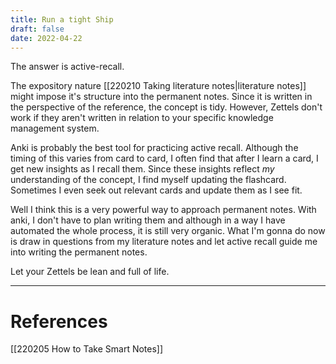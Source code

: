 ```yaml
---
title: Run a tight Ship
draft: false
date: 2022-04-22
---
```


The answer is active-recall. 

The expository nature [[220210 Taking literature notes|literature notes]] might impose it's structure into the permanent notes. Since it is written in the perspective of the reference, the concept is tidy. However, Zettels don't work if they aren't written in relation to your specific knowledge management system.  

Anki is probably the best tool for practicing active recall. Although the timing of this varies from card to card, I often find that after I learn a card, I get new insights as I recall them. Since these insights reflect *my* understanding of the concept, I find myself updating the flashcard.  Sometimes I even seek out relevant cards and update them as I see fit. 

Well I think this is a very powerful way to approach permanent notes. With anki, I don't have to plan writing them and although in a way I have automated the whole process, it is still very organic. What I'm gonna do now is draw in questions from my literature notes and let active recall guide me into writing the permanent notes. 

Let your Zettels be lean and full of life. 

---
# References
[[220205 How to Take Smart Notes]]